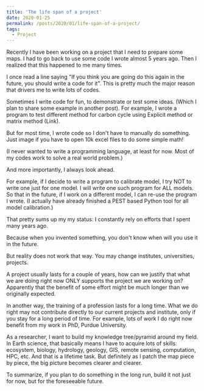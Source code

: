 ```yaml
---
title: 'The life span of a project'
date: 2020-01-25
permalink: /posts/2020/01/life-span-of-a-project/
tags:
  - Project
---
```

Recently I have been working on a project that I need to prepare some maps. I had to go back to use some code I wrote almost 5 years ago. Then I realized that this happened to me many times.

I once read a line saying "If you think you are going do this again in the future, you should write a code for it". This is pretty much the major reason that drivers me to write lots of codes.

Sometimes I write code for fun, to demonstrate or test some ideas. (Which I plan to share some example in another post). For example, I wrote a program to test different method for carbon cycle using Explicit method or matrix method (Link).

But for most time, I wrote code so I don't have to manually do something. Just image if you have to open 10k excel files to do some simple math!

(I never wanted to write a programming language, at least for now. Most of my codes work to solve a real world problem.)

And more importantly, I always look ahead.

For example, if I decide to write a program to calibrate model, I try NOT to write one just for one model. I will write one such program for ALL models. So that in the future, if I work on a different model, I can re-use the program I wrote. (I actually have already finished a PEST based Python tool for all model calibration.)

That pretty sums up my my status: I constantly rely on efforts that I spent many years ago.

Because when you invented something, you don't know when will you use it in the future.

But reality does not work that way. You may change institutes, universities, projects.

A project usually lasts for a couple of years, how can we justify that what we are doing right now ONLY supports the project we are working on? Apparently that the benefit of some effort might be much longer than we originally expected.

In another way, the training of a profession lasts for a long time. What we do right may not contribute directly to our current projects and institute, only if you stay for a long period of time. For example, lots of work I do right now benefit from my work in PhD, Purdue University.

As a researcher, I want to build my knowledge tree/pyramid around my field. In Earth science, that basically means I have to acquire lots of skills: ecosystem, biology, hydrology, geology, GIS, remote sensing, computation, HPC, etc. And that is a lifetime task. But definitely as I patch the map piece by piece, the big picture becomes clearer and clearer.

To summarize, if you plan to do something in the long run, build it not just for now, but for the foreseeable future.




